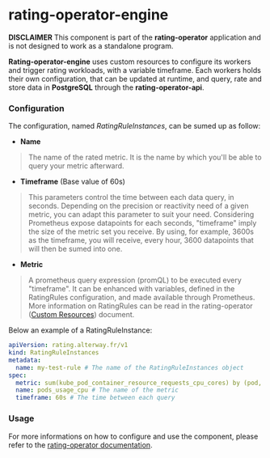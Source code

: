 # rating-operator-engine

**DISCLAIMER** This component is part of the **rating-operator** application and is not designed to work as a standalone program.

**Rating-operator-engine** uses custom resources to configure its workers and trigger rating workloads, with a variable timeframe.
Each workers holds their own configuration, that can be updated at runtime, and query, rate and store data in **PostgreSQL** through the **rating-operator-api**.

### Configuration

The configuration, named *RatingRuleInstances*, can be sumed up as follow:

- **Name**
> The name of the rated metric. It is the name by which you'll be able to query your metric afterward.

- **Timeframe** (Base value of 60s)
> This parameters control the time between each data query, in seconds. Depending on the precision or reactivity need of a given metric, you can adapt this parameter to suit your need.
> Considering Prometheus expose datapoints for each seconds, "timeframe" imply the size of the metric set you receive.
> By using, for example, 3600s as the timeframe, you will receive, every hour, 3600 datapoints that will then be sumed into one.

- **Metric**
> A prometheus query expression (promQL) to be executed every "timeframe".
> It can be enhanced with variables, defined in the RatingRules configuration, and made available through Prometheus.
> More information on RatingRules can be read in the rating-operator ([Custom Resources](https://github.com/alterway/rating-operator/blob/master/documentation/CRD.md)) document.

Below an example of a RatingRuleInstance:

```yaml
apiVersion: rating.alterway.fr/v1
kind: RatingRuleInstances
metadata:
  name: my-test-rule # The name of the RatingRuleInstances object
spec:
  metric: sum(kube_pod_container_resource_requests_cpu_cores) by (pod, namespace, node) # The prometheus query to execute
  name: pods_usage_cpu # The name of the metric
  timeframe: 60s # The time between each query
```

### Usage

For more informations on how to configure and use the component, please refer to the [rating-operator documentation](https://github.com/alterway/rating-operator/blob/master/README.md).
